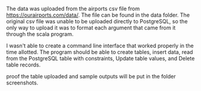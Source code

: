 The data was uploaded from the airports csv file from https://ourairports.com/data/. The file can be found in the data folder.
The original csv file was unable to be uploaded directly to PostgreSQL, so the only way to upload it was to format each argument that came from it through the scala program.

I wasn't able to create a command line interface that worked properly in the time allotted.
The program should be able to create tables, insert data, read from the PostgreSQL table with constraints, Update table values, and Delete table records.

proof the table uploaded and sample outputs will be put in the folder screenshots.
